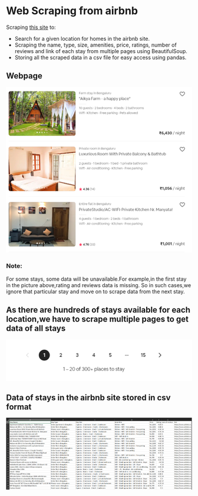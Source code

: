 # Web Scraping from airbnb

Scraping [this site](https://www.airbnb.co.in/s/bangalore/homes) to:
- Search for a given location for homes in the airbnb site.
- Scraping the name, type, size, amenities, price, ratings, number of reviews and link of each stay from multiple pages using BeautifulSoup.
- Storing all the scraped data in a csv file for easy access using pandas.

## Webpage

![webpage](stay_listing.png)

### Note:
For some stays, some data will be unavailable.For example,in the first stay in the picture above,rating and reviews data is missing.
So in such cases,we ignore that particular stay and move on to scrape data from the next stay.

## As there are hundreds of stays available for each location,we have to scrape multiple pages to get data of all stays

![multiple pages](pages.png)


## Data of stays in the airbnb site stored in csv format

![data](csv.png)

